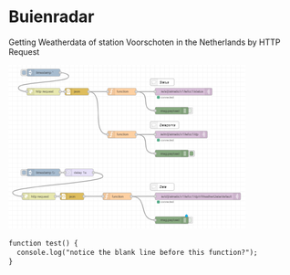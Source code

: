 # Buienradar   
Getting Weatherdata of station Voorschoten in the Netherlands by HTTP Request

![Awesome](./Images/buienradar.PNG)

```
function test() {
  console.log("notice the blank line before this function?");
}
```